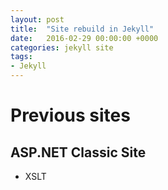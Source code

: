 ```yaml
---
layout: post
title:  "Site rebuild in Jekyll"
date:   2016-02-29 00:00:00 +0000
categories: jekyll site
tags:
- Jekyll
---
```


# Previous sites

## ASP.NET Classic Site
- XSLT


